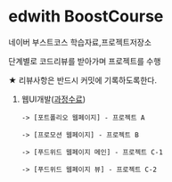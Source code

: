 # edwith BoostCourse

네이버 부스트코스 학습자료,프로젝트저장소

단계별로 코드리뷰를 받아가며 프로젝트를 수행<br>

★ 리뷰사항은 반드시 커밋에 기록하도록한다.<br>

1.  웹UI개발([과정수료])

        -> [포트폴리오 웹페이지] - 프로젝트 A

        -> [프로모션 웹페이지] - 프로젝트 B

        -> [푸드위드 웹페이지 메인] - 프로젝트 C-1

        -> [푸드위드 웹페이지 뷰] - 프로젝트 C-2

    <br>

[과정수료]: http://www.edwith.org/certificate/A20191231-601133?langCode=ko
[포트폴리오 웹페이지]: https://jmkanmo.github.io/Web-UI/BoostCourse_Web-UI/%EC%9B%B9UI%EA%B0%9C%EB%B0%9C/%ED%94%84%EB%A1%9C%EC%A0%9D%ED%8A%B8/portfolio/portfolio
[프로모션 웹페이지]: https://jmkanmo.github.io/Web-UI/BoostCourse_Web-UI/%EC%9B%B9UI%EA%B0%9C%EB%B0%9C/%ED%94%84%EB%A1%9C%EC%A0%9D%ED%8A%B8/promotion/promotion
[푸드위드 웹페이지 메인]: https://jmkanmo.github.io/Web-UI/BoostCourse_Web-UI/%EC%9B%B9UI%EA%B0%9C%EB%B0%9C/%ED%94%84%EB%A1%9C%EC%A0%9D%ED%8A%B8/foodwith/main
[푸드위드 웹페이지 뷰]: https://jmkanmo.github.io/Web-UI/BoostCourse_Web-UI/%EC%9B%B9UI%EA%B0%9C%EB%B0%9C/%ED%94%84%EB%A1%9C%EC%A0%9D%ED%8A%B8/foodwith/view
